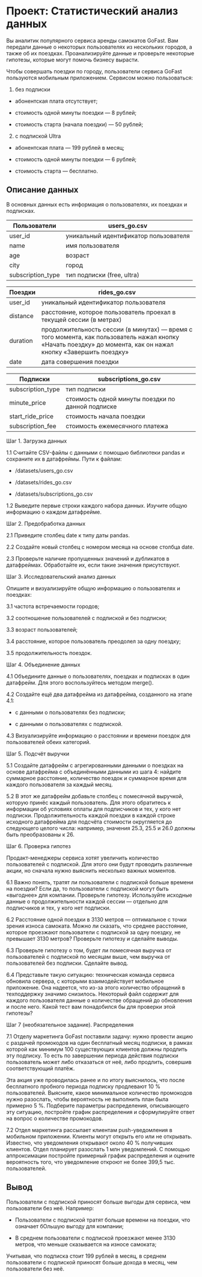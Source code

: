 # Проект: Статистический анализ данных

Вы аналитик популярного сервиса аренды самокатов GoFast. Вам передали данные о некоторых пользователях из нескольких городов, а также об их поездках. Проанализируйте данные и проверьте некоторые гипотезы, которые могут помочь бизнесу вырасти.

Чтобы совершать поездки по городу, пользователи сервиса GoFast пользуются мобильным приложением. Сервисом можно пользоваться:

1. без подписки

- абонентская плата отсутствует;

- стоимость одной минуты поездки — 8 рублей;
  
- стоимость старта (начала поездки) — 50 рублей;
  
2. с подпиской Ultra

- абонентская плата — 199 рублей в месяц;
  
- стоимость одной минуты поездки — 6 рублей;

- стоимость старта — бесплатно.

## Описание данных

В основных данных есть информация о пользователях, их поездках и подписках.

| Пользователи | users_go.csv |
| --- | --- |
| user_id | уникальный идентификатор пользователя |
| name | имя пользователя |
| age | возраст  |
| city | город  |
| subscription_type | тип подписки (free, ultra)  |


| Поездки | rides_go.csv |
| --- | --- |
| user_id | уникальный идентификатор пользователя |
| distance | расстояние, которое пользователь проехал в текущей сессии (в метрах) |
| duration | продолжительность сессии (в минутах) — время с того момента, как пользователь нажал кнопку «Начать поездку» до момента, как он нажал кнопку «Завершить поездку» |
| date | дата совершения поездки  |

| Подписки | subscriptions_go.csv |
| --- | --- |
| subscription_type | тип подписки |
| minute_price | стоимость одной минуты поездки по данной подписке |
| start_ride_price | стоимость начала поездки |
| subscription_fee | стоимость ежемесячного платежа |

Шаг 1. Загрузка данных

1.1 Считайте CSV-файлы с данными с помощью библиотеки pandas и сохраните их в датафреймы. Пути к файлам:

- /datasets/users_go.csv

- /datasets/rides_go.csv

- /datasets/subscriptions_go.csv

1.2 Выведите первые строки каждого набора данных. Изучите общую информацию о каждом датафрейме.

Шаг 2. Предобработка данных

2.1 Приведите столбец date к типу даты pandas.

2.2 Создайте новый столбец с номером месяца на основе столбца date.

2.3 Проверьте наличие пропущенных значений и дубликатов в датафреймах. Обработайте их, если такие значения присутствуют.

Шаг 3. Исследовательский анализ данных

Опишите и визуализируйте общую информацию о пользователях и поездках:

3.1 частота встречаемости городов;

3.2 соотношение пользователей с подпиской и без подписки;

3.3 возраст пользователей;

3.4 расстояние, которое пользователь преодолел за одну поездку;

3.5 продолжительность поездок.

Шаг 4. Объединение данных

4.1 Объедините данные о пользователях, поездках и подписках в один датафрейм. Для этого воспользуйтесь методом merge().

4.2 Создайте ещё два датафрейма из датафрейма, созданного на этапе 4.1:

- c данными о пользователях без подписки;

- с данными о пользователях с подпиской.

4.3 Визуализируйте информацию о расстоянии и времени поездок для пользователей обеих категорий.

Шаг 5. Подсчёт выручки

5.1 Создайте датафрейм с агрегированными данными о поездках на основе датафрейма с объединёнными данными из шага 4: найдите суммарное расстояние, количество поездок и суммарное время для каждого пользователя за каждый месяц.

5.2 В этот же датафрейм добавьте столбец с помесячной выручкой, которую принёс каждый пользователь. Для этого обратитесь к информации об условиях оплаты для подписчиков и тех, у кого нет подписки. 
Продолжительность каждой поездки в каждой строке исходного датафрейма для подсчёта стоимости округляется до следующего целого числа: например, значения 
25.3, 
25.5 и 
26.0
должны быть преобразованы к 26.

Шаг 6. Проверка гипотез

Продакт-менеджеры сервиса хотят увеличить количество пользователей с подпиской. Для этого они будут проводить различные акции, но сначала нужно выяснить несколько важных моментов.

6.1 Важно понять, тратят ли пользователи с подпиской больше времени на поездки? Если да, то пользователи с подпиской могут быть «выгоднее» для компании. 
Проверьте гипотезу. Используйте исходные данные о продолжительности каждой сессии — отдельно для подписчиков и тех, у кого нет подписки.

6.2 Расстояние одной поездки в 3130 метров — оптимальное с точки зрения износа самоката. Можно ли сказать, что среднее расстояние, которое проезжают пользователи с подпиской за одну поездку, не превышает 
3130 метров? Проверьте гипотезу и сделайте выводы.

6.3 Проверьте гипотезу о том, будет ли помесячная выручка от пользователей с подпиской по месяцам выше, чем выручка от пользователей без подписки. Сделайте вывод.

6.4 Представьте такую ситуацию: техническая команда сервиса обновила сервера, с которыми взаимодействует мобильное приложение. 
Она надеется, что из-за этого количество обращений в техподдержку значимо снизилось. Некоторый файл содержит для каждого пользователя данные о количестве обращений до обновления и после него. Какой тест вам понадобился бы для проверки этой гипотезы?

Шаг 7 (необязательное задание). Распределения

7.1 Отделу маркетинга GoFast поставили задачу: нужно провести акцию с раздачей промокодов на один бесплатный месяц подписки, в рамках которой как минимум 100 существующих клиентов должны продлить эту подписку. 
То есть по завершении периода действия подписки пользователь может либо отказаться от неё, либо продлить, совершив соответствующий платёж. 

Эта акция уже проводилась ранее и по итогу выяснилось, что после бесплатного пробного периода подписку продлевают 10 % пользователей. 
Выясните, какое минимальное количество промокодов нужно разослать, чтобы вероятность не выполнить план была примерно 5 %. 
Подберите параметры распределения, описывающего эту ситуацию, постройте график распределения и сформулируйте ответ на вопрос о количестве промокодов.

7.2 Отдел маркетинга рассылает клиентам push-уведомления в мобильном приложении. Клиенты могут открыть его или не открывать. Известно, что уведомления открывают около 40 % получивших клиентов. Отдел планирует разослать 1 млн уведомлений. 
С помощью аппроксимации постройте примерный график распределения и оцените вероятность того, что уведомление откроют не более 399,5 тыс. пользователей.

## Вывод

Пользователи с подпиской приносят больше выгоды для сервиса, чем пользователи без неё. Например:

- Пользователи с подпиской тратят больше времени на поездки, что означает бОльшую выгоду для компании;

- В среднем пользователи с подпиской проезжают менее 3130 метров, что меньше сказывается на износе самоката;

Учитывая, что подписка стоит 199 рублей в месяц, в среднем пользователи с подпиской приносят больше дохода в месяц, чем пользователи без неё.
